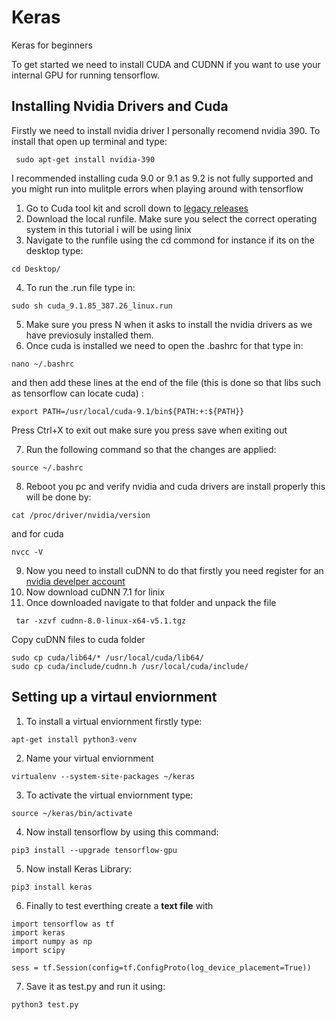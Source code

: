 # Keras
Keras for beginners

To get started we need to install CUDA and CUDNN if you want to use your internal GPU for running tensorflow.


## Installing Nvidia Drivers and Cuda
Firstly we need to install nvidia driver I personally recomend nvidia 390. To install that open up terminal and type:

```
 sudo apt-get install nvidia-390
```

I recommended installing cuda 9.0 or 9.1 as 9.2 is not fully supported and you might run into mulitple errors when playing around with tensorflow

1. Go to Cuda tool kit and scroll down to [legacy releases](https://developer.nvidia.com/cuda-toolkit-archive)
2. Download the local runfile. Make sure you select the correct operating system in this tutorial i will be using linix
3. Navigate to the runfile using the cd commond for instance if its on the desktop type:
```
cd Desktop/
```
4. To run the .run file type in:
```
sudo sh cuda_9.1.85_387.26_linux.run 
```
5. Make sure you press N when it asks to install the nvidia drivers as we have previosuly installed them.
6. Once cuda is installed we need to open the .bashrc for that type in:
```
nano ~/.bashrc
```
and then add these lines at the end of the file (this is done so that libs such as tensorflow can locate cuda) :
```
export PATH=/usr/local/cuda-9.1/bin${PATH:+:${PATH}}
```
Press Ctrl+X to exit out make sure you press save when exiting out

7. Run the following command so that the changes are applied:
```
source ~/.bashrc
```
8. Reboot you pc and verify nvidia and cuda drivers are install properly this will be done by:
```
cat /proc/driver/nvidia/version
```
and for cuda
```
nvcc -V
```
9. Now you need to install cuDNN to do that firstly you need register for an [nvidia develper account](https://developer.nvidia.com/cudnn)
10. Now download cuDNN 7.1 for linix
11. Once downloaded navigate to that folder and unpack the file
```
 tar -xzvf cudnn-8.0-linux-x64-v5.1.tgz
 ```
 Copy cuDNN files to cuda folder
 ```
 sudo cp cuda/lib64/* /usr/local/cuda/lib64/
 sudo cp cuda/include/cudnn.h /usr/local/cuda/include/
 ```
## Setting up a virtaul enviornment 
1. To install a virtual enviornment firstly type:
```
apt-get install python3-venv
 ```
2. Name your virtual enviornment 
```
virtualenv --system-site-packages ~/keras
 ```
3. To activate the virtual enviornment type:
```
source ~/keras/bin/activate
 ```
4. Now install tensorflow by using this command:
```
pip3 install --upgrade tensorflow-gpu
 ```
5. Now install Keras Library:
```
pip3 install keras
 ```
6. Finally to test everthing create a **text file** with 
```
import tensorflow as tf
import keras
import numpy as np
import scipy

sess = tf.Session(config=tf.ConfigProto(log_device_placement=True))
 ```

7. Save it as test.py and run it using:
```
python3 test.py
 ```

